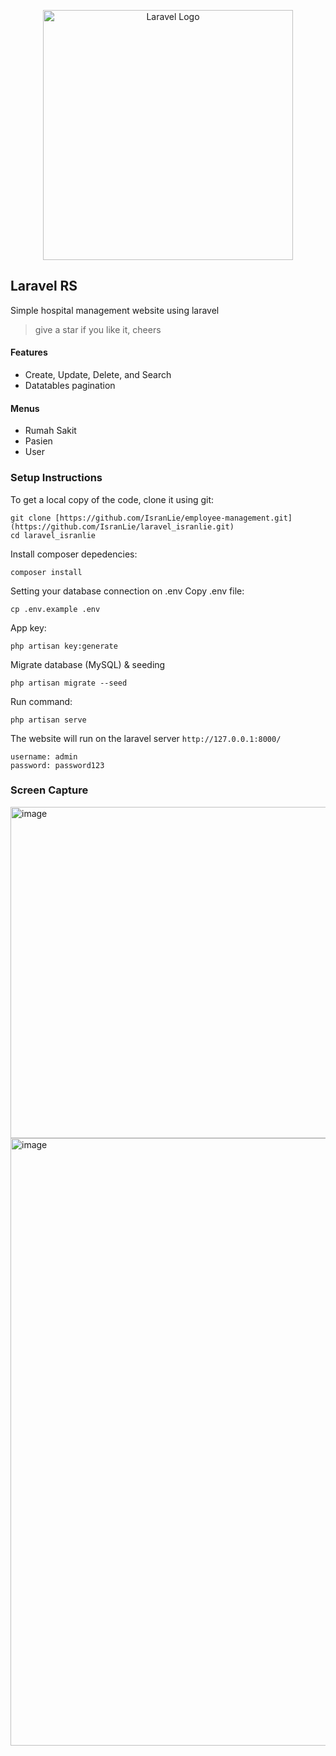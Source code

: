 <p align="center"><a href="https://laravel.com" target="_blank"><img src="https://raw.githubusercontent.com/laravel/art/master/logo-lockup/5%20SVG/2%20CMYK/1%20Full%20Color/laravel-logolockup-cmyk-red.svg" width="400" alt="Laravel Logo"></a></p>

## Laravel RS

Simple hospital management website using laravel

> give a star if you like it, cheers

#### Features

-   Create, Update, Delete, and Search
-   Datatables pagination

#### Menus

-   Rumah Sakit
-   Pasien
-   User

### Setup Instructions

To get a local copy of the code, clone it using git:

```
git clone [https://github.com/IsranLie/employee-management.git](https://github.com/IsranLie/laravel_isranlie.git)
cd laravel_isranlie
```

Install composer depedencies:

```
composer install
```

Setting your database connection on .env
Copy .env file:

```
cp .env.example .env
```

App key:

```
php artisan key:generate
```

Migrate database (MySQL) & seeding

```
php artisan migrate --seed
```

Run command:

```
php artisan serve
```

The website will run on the laravel server `http://127.0.0.1:8000/`

```
username: admin
password: password123
```

### Screen Capture
<img width="735" height="530" alt="image" src="https://github.com/user-attachments/assets/49316168-19bc-43bb-a6a9-277c2facd45e" />
<img width="1366" height="972" alt="image" src="https://github.com/user-attachments/assets/35bb0ef5-b317-4bc3-bdb3-a8c29b979c0f" />
